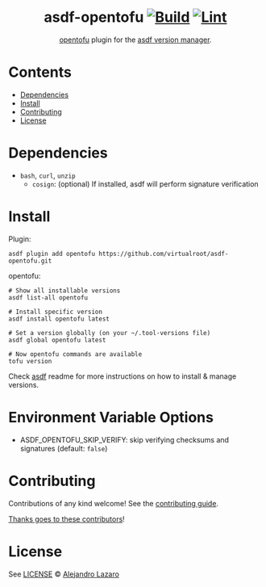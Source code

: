 <div align="center">

# asdf-opentofu [![Build](https://github.com/virtualroot/asdf-opentofu/actions/workflows/build.yml/badge.svg)](https://github.com/virtualroot/asdf-opentofu/actions/workflows/build.yml) [![Lint](https://github.com/virtualroot/asdf-opentofu/actions/workflows/lint.yml/badge.svg)](https://github.com/virtualroot/asdf-opentofu/actions/workflows/lint.yml)

[opentofu](https://opentofu.org/) plugin for the [asdf version manager](https://asdf-vm.com).

</div>

# Contents

- [Dependencies](#dependencies)
- [Install](#install)
- [Contributing](#contributing)
- [License](#license)

# Dependencies

- `bash`, `curl`, `unzip`
  - `cosign`: (optional) If installed, asdf will perform signature verification

# Install

Plugin:

```shell
asdf plugin add opentofu https://github.com/virtualroot/asdf-opentofu.git
```

opentofu:

```shell
# Show all installable versions
asdf list-all opentofu

# Install specific version
asdf install opentofu latest

# Set a version globally (on your ~/.tool-versions file)
asdf global opentofu latest

# Now opentofu commands are available
tofu version
```

Check [asdf](https://github.com/asdf-vm/asdf) readme for more instructions on how to
install & manage versions.

# Environment Variable Options

* ASDF_OPENTOFU_SKIP_VERIFY: skip verifying checksums and signatures (default: `false`)

# Contributing

Contributions of any kind welcome! See the [contributing guide](contributing.md).

[Thanks goes to these contributors](https://github.com/virtualroot/asdf-opentofu/graphs/contributors)!

# License

See [LICENSE](LICENSE) © [Alejandro Lazaro](https://github.com/virtualroot/)
